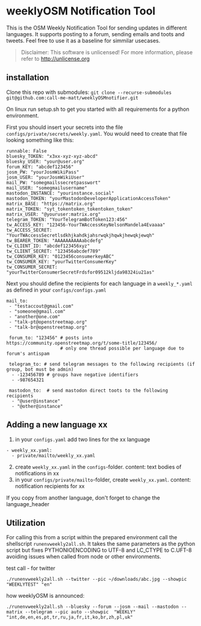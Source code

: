 

# weeklyOSM Notification Tool
This is the OSM Weekly Notification Tool for sending updates in different languages. It supports posting to a forum,
sending emails and toots and tweets. Feel free to use it as a baseline for simmilar usecases.


> Disclaimer:
> This software is unlicensed! For more information, please refer to <http://unlicense.org>

## installation

Clone this repo with submodules: `git clone --recurse-submodules git@github.com:call-me-matt/weeklyOSMnotifier.git`

On linux run setup.sh to get you started with all requirements for a python environment. 

First you should insert your secrets into the file `configs/private/secrets/weekly.yaml`.
You would need to create that file looking something like this:

```
runnable: False
bluesky_TOKEN: "x3xx-xyz-xyz-abcd"
bluesky_USER: "your@user.org"
forum_KEY: "abcdef123456"
josm_PW: "yourJosmWikiPass"
josm_USER: "yourJosmWikiUser"
mail_PW: "somegmailssecretpasswort"
mail_USER: "somegmailusername"
mastodon_INSTANCE: "yourinstance.social"
mastodon_TOKEN: "yourMastodonDeveloperApplicationAccessToken"
matrix_BASE: "https://matrix.org"
matrix_TOKEN: "syt_tokentoken_tokentoken_token"
matrix_USER: "@youruser:matrix.org"
telegram_TOKEN: "YourTelegramBotToken123:456"
tw_ACCESS_KEY: "123456-YourTWAccessKeyNelsonMandela4Evaaaa"
tw_ACCESS_SECRET: "YourTWAccessSecretlsdkhjkahdkjahsrwqkjhqwkjhewqkjewqh"
tw_BEARER_TOKEN: "AAAAAAAAAAabcdefg"
tw_CLIENT_ID: "abcdef123456xyz"
tw_CLIENT_SECRET: "123456abcdef789"
tw_CONSUMER_KEY: "0123456consumerkeyABC"
tw_CONSUMER_KEY: "yourTwitterConsumerKey"
tw_CONSUMER_SECRET: "yourTwitterConsumerSecretFrdsfor09512kljda98324iu21as"
```

Next you should define the recipients for each language in a `weekly_*.yaml` as defined in your `configs/configs.yaml`

```
mail_to: 
 - "testaccout@gmail.com"
 - "someone@gmail.com"
 - "another@one.com"
 - "talk-pt@openstreetmap.org"
 - "talk-br@openstreetmap.org"

 forum_to: "123456" # posts into https://community.openstreetmap.org/t/some-title/123456/
                    # only one thread possible per language due to forum's antispam

 telegram_to: # send telegram messages to the following recipients (if group, bot must be admin)
  - -123456789 # groups have negative identifiers
  - -987654321
 
 mastodon_to:  # send mastodon direct toots to the following recipients
  - "@user@instance"
  - "@other@instance"

```
## Adding a new language xx 

1. in your `configs.yaml` add two lines for the xx language
```
- weekly_xx.yaml:
  - private/mailto/weekly_xx.yaml
```
2. create `weekly_xx.yaml` in the `configs`-folder. content: text bodies of notifications in xx
3. in your `configs/private/mailto`-folder, create `weekly_xx.yaml`. content: notification recipients for xx

If you copy from another language, don't forget to change the language_header

## Utilization

For calling this from a script within the prepared environment call the shellscript `runenvweekly2all.sh`.
It takes the same parameters as the python script but fixes PYTHONIOENCODING to UTF-8 and LC_CTYPE to C.UFT-8 avoiding issues when called from node or other environments.


test call - for twitter
```
./runenvweekly2all.sh --twitter --pic ~/downloads/abc.jpg --showpic  "WEEKLYTEST" "en"
```

how weeklyOSM is announced:
```
./runenvweekly2all.sh --bluesky --forum --josm --mail --mastodon --matrix --telegram --pic auto --showpic  "WEEKLY" "int,de,en,es,pt,tr,ru,ja,fr,it,ko,br,zh,pl,uk"
```
